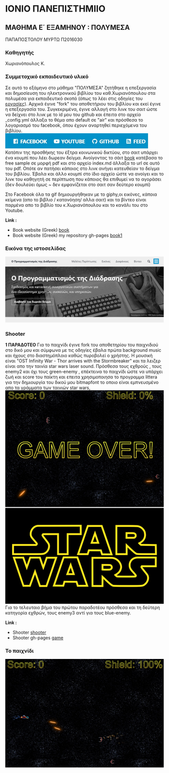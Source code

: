 # ΙΟΝΙΟ ΠΑΝΕΠΙΣΤΗΜΙΙΟ
## ΜΑΘΗΜΑ Ε΄ ΕΞΑΜΗΝΟΥ : ΠΟΛΥΜΕΣΑ
ΠΑΠΑΠΟΣΤΟΛΟΥ ΜΥΡΤΩ Π2016030

### Καθηγητής
Χωριανόπουλος Κ.
	
### Συμμετοχικό εκπαιδευτικό υλικό
Σε αυτό το εξάμηνο στο μάθημα "ΠΟΛΥΜΕΣΑ" ζητήθηκε η επεξεργασία και δημοσίευση του ηλεκτρονικού βιβλίου του καθ.Xωριανόπουλου
στα πολυμέσα για εκπαιδευτικό σκοπό (όπως το λέει στις οδηγίες του [εργασίες](https://courses-ionio.github.io/projects/)).
Αρχικά έγινε "fork" του αποθετήριου του βιβλίου και εκεί έγινε η επεξεργασία του. 
Συγκεκριμένα, έγινε αλλαγή στο λινκ του σαιτ ώστε να δείχνει 
στο λινκ με το id μου του github και έπειτα στο αρχείο _config.yml άλλαξα το θέμα 
απο default σε "air" και πρόσθεσα το λογαριασμό του facebook, όπου έχουν αναρτηθεί 
περιεχόμενα του βιβλίου.
![Facebook](https://github.com/MyrtoP/gr/blob/gh-pages/site%20report/fb.jpg) 
Κατόπιν της προσθήκης του έξτρα κοινωνικού δικτύου, στο σαιτ υπάρχει ένα κουμπί που λέει δωρεαν δείγμα.
Ανοίγοντας το σάιτ [book](https://leanpub.com/pibook) κατέβασα το free sample σε μορφή pdf 
και στο αρχείο index.md άλλαξα το url σε αυτό του pdf.
Οπότε αν πατήσει κάποιος στο λινκ ανήγει κατευθείαν το δείγμα του βιβλίου. 
Έβαλα και άλλο κουμπί στο ίδιο αρχείο ώστε να ανοίγει και το λινκ του καθηγητή σε περίπτωση που κάποιος
θα επιθυμεί να το αγοράσει (δεν δουλεύει όμως ~ δεν εμφανίζεται στο σαιτ σαν δεύτερο κουμπί)

Στο Facebook όλα τα gif δημιουργήθηκαν με το giphy,οι εικόνες, κάποια κείμενα (απο το βιβλιο / κατανόηση/ αλλα σαιτ)
και τα βίντεο είναι παρμένα απο το βιβλίο του κ.Χωριανόπουλου και το κανάλι του στο Youtube.

**Link :** 
- Book website (Greek) [book](https://mibook.org/gr) 
- Book website (Greek) my repository gh-pages [book1](https://myrtop.github.io/gr/) 

### Eικόνα της ιστοσελίδας
![Site](https://github.com/MyrtoP/gr/blob/gh-pages/site%20report/site.png)


### Shooter 
**1 ΠΑΡΑΔΟΤΕΟ**
Για το παιχνίδι έγινε fork του αποθετηρίου του παιχνιδιού στο δικό μου 
και σύμφωνα με τις οδηγίες έβαλα πρώτα background music και ήχους στο διαστημόπλοιο καθώς πυροβολεί ο χρήστης.
Η μουσική είναι "OST Infinity War - Thor arrives with the Stormbreaker" και τα λειζερ
είναι απο την ταινία star wars laser sound.
Πρόσθεσα τους εχθρούς , τους enemy2 και όχι τους green-enemy , επέκτεινα το παιχνίδι
ώστε να υπάρχει ζωή και score του παίκτη και επειτα χρησιμοποιησα το προγραμμα
littera για την δημιουργία του δικού μου bitmapfont το οποιο είναι
εμπνευσμένο απο τα γράμματα των ταινιών star wars,
![StarWarsLetters](https://github.com/MyrtoP/Shooter/blob/gh-pages/game%20report/BitmapFont.png)
![StarWarsFont](https://github.com/MyrtoP/Shooter/blob/gh-pages/game%20report/Star-Wars.png)
Για το τελευταιο βήμα του πρώτου παραδοτέου πρόσθεσα και τη δεύτερη κατηγορία εχθρών, τους enemy3 αντί για τους blue-enemy.

**Link :** 
- Shooter [shooter](https://ioniodi.github.io/Shooter/) 
- Shooter gh-pages [game](https://myrtop.github.io/Shooter/)

### Το παιχνίδι
![game](https://github.com/MyrtoP/Shooter/blob/gh-pages/game%20report/game.png)
